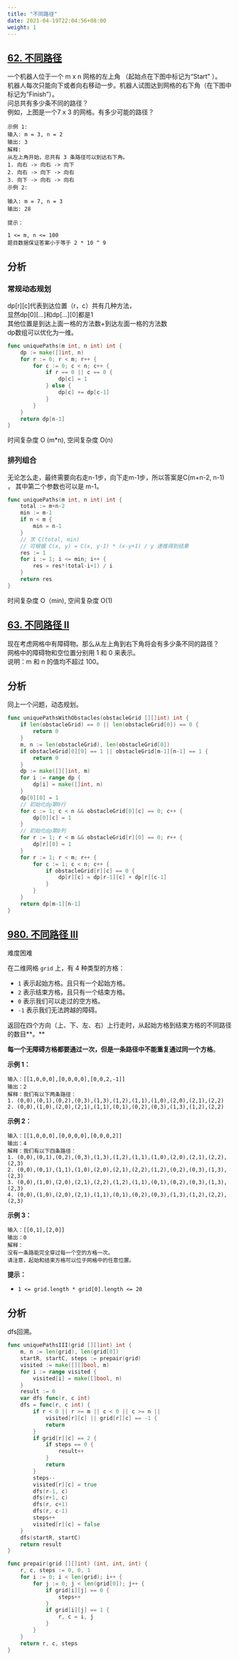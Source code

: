 ```yaml
---
title: "不同路径"
date: 2021-04-19T22:04:56+08:00
weight: 1
---
```


## [62. 不同路径](https://leetcode-cn.com/problems/unique-paths)

一个机器人位于一个 m x n 网格的左上角 （起始点在下图中标记为“Start” ）。  
机器人每次只能向下或者向右移动一步。机器人试图达到网格的右下角（在下图中标记为“Finish”）。  
问总共有多少条不同的路径？  
例如，上图是一个7 x 3 的网格。有多少可能的路径？  

```
示例 1:
输入: m = 3, n = 2
输出: 3
解释:
从左上角开始，总共有 3 条路径可以到达右下角。
1. 向右 -> 向右 -> 向下
2. 向右 -> 向下 -> 向右
3. 向下 -> 向右 -> 向右
示例 2:

输入: m = 7, n = 3
输出: 28

提示：

1 <= m, n <= 100
题目数据保证答案小于等于 2 * 10 ^ 9
```

## 分析

### 常规动态规划  

dp[r][c]代表到达位置（r，c）共有几种方法，  
显然dp[0][...]和dp[...][0]都是1  
其他位置是到达上面一格的方法数+到达左面一格的方法数  
dp数组可以优化为一维。  

```go
func uniquePaths(m int, n int) int {
	dp := make([]int, n)
	for r := 0; r < m; r++ {
		for c := 0; c < n; c++ {
			if r == 0 || c == 0 {
				dp[c] = 1
			} else {
				dp[c] += dp[c-1]
			}
		}
	}
	return dp[n-1]
}
```

时间复杂度 O (m*n), 空间复杂度 O(n)

### 排列组合  

无论怎么走，最终需要向右走n-1步，向下走m-1步，所以答案是C(m+n-2, n-1) ， 其中第二个参数也可以是 m-1。

```go
func uniquePaths(m int, n int) int {
	total := m+n-2
	min := m-1
	if n < m {
		min = n-1
	}
	// 求 C(total, min)
    // 可根据 C(x, y) = C(x, y-1) * (x-y+1) / y 递推得到结果
	res := 1
	for i := 1; i <= min; i++ {
		res = res*(total-i+1) / i
	}
	return res
}
```

时间复杂度 O（min), 空间复杂度 O(1)

## [63. 不同路径 II](https://leetcode-cn.com/problems/unique-paths-ii)

现在考虑网格中有障碍物。那么从左上角到右下角将会有多少条不同的路径？  
网格中的障碍物和空位置分别用 1 和 0 来表示。  
说明：m 和 n 的值均不超过 100。  

## 分析

同上一个问题，动态规划。  

```go
func uniquePathsWithObstacles(obstacleGrid [][]int) int {
	if len(obstacleGrid) == 0 || len(obstacleGrid[0]) == 0 {
		return 0
	}
	m, n := len(obstacleGrid), len(obstacleGrid[0])
	if obstacleGrid[0][0] == 1 || obstacleGrid[m-1][n-1] == 1 {
		return 0
	}
	dp := make([][]int, m)
	for i := range dp {
		dp[i] = make([]int, n)
	}
	dp[0][0] = 1
	// 初始化dp第0行
	for c := 1; c < n && obstacleGrid[0][c] == 0; c++ {
		dp[0][c] = 1
	}
	// 初始化dp第0列
	for r := 1; r < m && obstacleGrid[r][0] == 0; r++ {
		dp[r][0] = 1
	}
	for r := 1; r < m; r++ {
		for c := 1; c < n; c++ {
			if obstacleGrid[r][c] == 0 {
				dp[r][c] = dp[r-1][c] + dp[r][c-1]
			}
		}
	}
	return dp[m-1][n-1]
}
```

## [980. 不同路径 III](https://leetcode-cn.com/problems/unique-paths-iii/)

难度困难

在二维网格 `grid` 上，有 4 种类型的方格：

- `1` 表示起始方格。且只有一个起始方格。
- `2` 表示结束方格，且只有一个结束方格。
- `0` 表示我们可以走过的空方格。
- `-1` 表示我们无法跨越的障碍。

返回在四个方向（上、下、左、右）上行走时，从起始方格到结束方格的不同路径的数目**。**

**每一个无障碍方格都要通过一次，但是一条路径中不能重复通过同一个方格**。

**示例 1：**

```
输入：[[1,0,0,0],[0,0,0,0],[0,0,2,-1]]
输出：2
解释：我们有以下两条路径：
1. (0,0),(0,1),(0,2),(0,3),(1,3),(1,2),(1,1),(1,0),(2,0),(2,1),(2,2)
2. (0,0),(1,0),(2,0),(2,1),(1,1),(0,1),(0,2),(0,3),(1,3),(1,2),(2,2)
```

**示例 2：**

```
输入：[[1,0,0,0],[0,0,0,0],[0,0,0,2]]
输出：4
解释：我们有以下四条路径： 
1. (0,0),(0,1),(0,2),(0,3),(1,3),(1,2),(1,1),(1,0),(2,0),(2,1),(2,2),(2,3)
2. (0,0),(0,1),(1,1),(1,0),(2,0),(2,1),(2,2),(1,2),(0,2),(0,3),(1,3),(2,3)
3. (0,0),(1,0),(2,0),(2,1),(2,2),(1,2),(1,1),(0,1),(0,2),(0,3),(1,3),(2,3)
4. (0,0),(1,0),(2,0),(2,1),(1,1),(0,1),(0,2),(0,3),(1,3),(1,2),(2,2),(2,3)
```

**示例 3：**

```
输入：[[0,1],[2,0]]
输出：0
解释：
没有一条路能完全穿过每一个空的方格一次。
请注意，起始和结束方格可以位于网格中的任意位置。
```

**提示：**

- `1 <= grid.length * grid[0].length <= 20`

## 分析

dfs回溯。  

```go
func uniquePathsIII(grid [][]int) int {
	m, n := len(grid), len(grid[0])
	startR, startC, steps := prepair(grid)
	visited := make([][]bool, m)
	for i := range visited {
		visited[i] = make([]bool, n)
	}
	result := 0
	var dfs func(r, c int)
	dfs = func(r, c int) {
		if r < 0 || r >= m || c < 0 || c >= n ||
			visited[r][c] || grid[r][c] == -1 {
			return
		}
		if grid[r][c] == 2 {
			if steps == 0 {
				result++
			}
			return
		}
		steps--
		visited[r][c] = true
		dfs(r-1, c)
		dfs(r+1, c)
		dfs(r, c+1)
		dfs(r, c-1)
		steps++
		visited[r][c] = false
	}
	dfs(startR, startC)
	return result
}

func prepair(grid [][]int) (int, int, int) {
	r, c, steps := 0, 0, 1
	for i := 0; i < len(grid); i++ {
		for j := 0; j < len(grid[0]); j++ {
			if grid[i][j] == 0 {
				steps++
			}
			if grid[i][j] == 1 {
				r, c = i, j
			}
		}
	}
	return r, c, steps
}
```
